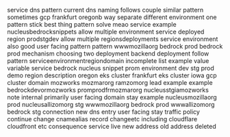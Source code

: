 service dns pattern current dns naming follows couple similar pattern sometimes gcp frankfurt oregonb way separate different environment one pattern stick best thing pattern solve meao service example nucleusbedrocksnippets allow multiple environment service deployed region prodstgdev allow multiple regionsdeployments service environment also good user facing pattern pattern wwwmozillaorg bedrock prod bedrock prod mechanism choosing two deployment backend deployment follow pattern serviceenvironmentregiondomain incomplete list example value variable service bedrock nucleus snippet prom environment dev stg prod demo region description oregon eks cluster frankfurt eks cluster iowa gcp cluster domain mozworks mozmarorg ramzomorg lead example example bedrockdevormozworks promprodfrmozmarorg nucleusstgiamozworks note internal primarily user facing domain stay example nucleusmozillaorg prod nucleusallizomorg stg wwwmozillaorg bedrock prod wwwallizomorg bedrock stg connection new dns entry user facing stay traffic policy continue change cnamealias record changeetc including cloudflare cloudfront etc consequence service live new address old address deleted